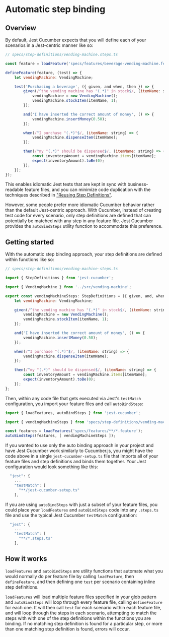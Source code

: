 # Automatic step binding

## Overview

By default, Jest Cucumber expects that you will define each of your scenarios in a Jest-centric manner like so:

```javascript
// specs/step-definitions/vending-machine.steps.ts

const feature = loadFeature('specs/features/beverage-vending-machine.feature');

defineFeature(feature, (test) => {
    let vendingMachine: VendingMachine;    

    test('Purchasing a beverage', ({ given, and when, then }) => {
        given(/^the vending machine has "(.*)" in stock$/, (itemName: string) => {
            vendingMachine = new VendingMachine();
            vendingMachine.stockItem(itemName, 1);
        });

        and('I have inserted the correct amount of money', () => {
            vendingMachine.insertMoney(0.50);
        });

        when(/^I purchase "(.*)"$/, (itemName: string) => {
            vendingMachine.dispenseItem(itemName);
        });

        then(/^my "(.*)" should be dispensed$/, (itemName: string) => {
            const inventoryAmount = vendingMachine.items[itemName];
            expect(inventoryAmount).toBe(0);
        });
    });
});
```

This enables idiomatic Jest tests that are kept in sync with business-readable feature files, and you can minimize code duplication with the techniques described in ["Reusing Step Definitions"](./ReusingStepDefinitions.md).

However, some people prefer more idiomatic Cucumber behavior rather than the default Jest-centric approach. With Cucumber, instead of creating test code for every scenario, only step definitions are defined that can potentially be matched with any step in any feature file. Jest Cucumber provides the `autoBindSteps` utility function to accommodate this preference.

## Getting started

With the automatic step binding approach, your step definitions are defined within functions like so:

```javascript
// specs/step-definitions/vending-machine-steps.ts

import { StepDefinitions } from 'jest-cucumber';

import { VendingMachine } from '../src/vending-machine';

export const vendingMachineSteps: StepDefinitions = ({ given, and, when, then }) => {
    let vendingMachine: VendingMachine;

    given(/^the vending machine has "(.*)" in stock$/, (itemName: string) => {
        vendingMachine = new VendingMachine();
        vendingMachine.stockItem(itemName, 1);
    });

    and('I have inserted the correct amount of money', () => {
        vendingMachine.insertMoney(0.50);
    });

    when(/^I purchase "(.*)"$/, (itemName: string) => {
        vendingMachine.dispenseItem(itemName);
    });

    then(/^my "(.*)" should be dispensed$/, (itemName: string) => {
        const inventoryAmount = vendingMachine.items[itemName];
        expect(inventoryAmount).toBe(0);
    });
};
```

Then, within any code file that gets executed via Jest's `testMatch` configuration, you import your feature files and call `autoBindSteps`:

```javascript
import { loadFeatures, autoBindSteps } from 'jest-cucumber';

import { vendingMachineSteps } from 'specs/step-definitions/vending-machine-steps';

const features = loadFeatures('specs/features/**/*.feature');
autoBindSteps(features, [ vendingMachineSteps ]);
```

If you wanted to use only the auto binding approach in your project and have Jest Cucumber work similarly to Cucumber.js, you might have the code above in a single `jest-cucumber-setup.ts` file that imports all of your feature files and step definitions and binds them together. Your Jest configuration would look something like this:

```javascript
  "jest": {
    ...
    "testMatch": [
      "**/jest-cucumber-setup.ts"
    ],
```

If you are using `autoBindSteps` with just a subset of your feature files, you could place your `loadFeatures` and `autoBindSteps` code into any `.steps.ts` file and use the typical Jest Cucumber `testMatch` configuration:

```javascript
  "jest": {
    ...
    "testMatch": [
      "**/*.steps.ts"
    ],
```

## How it works

`loadFeatures` and `autoBindSteps` are utility functions that automate what you would normally do per feature file by calling `loadFeature`, then `defineFeature`, and then defining one `test` per scenario containing inline step definitions.

`loadFeatures` will load multiple feature files specified in your glob pattern and `autoBindSteps` will loop through every feature file, calling `defineFeature` for each one. It will then call `test` for each scenario within each feature file, and will loop through the steps in each scenario, attempting to match the steps with with one of the step definitions within the functions you are binding. If no matching step definition is found for a particular step, or more than one matching step definition is found, errors will occur.